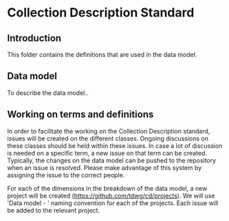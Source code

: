# Collection Description Standard

## Introduction
This folder contains the definitions that are used in the data model.

## Data model
To describe the data model..

## Working on terms and definitions
In order to facilitate the working on the Collection Description standard, issues will be created on the different classes. Ongoing discussions on these classes should be held within these issues. In case a lot of discussion is needed on a specific term, a new issue on that term can be created. Typically, the changes on the data model can be pushed to the repository when an issue is resolved. Please make advantage of this system by assigning the issue to the correct people.

For each of the dimensions in the breakdown of the data model, a new project will be created (https://github.com/tdwg/cd/projects). We will use 'Data model - <dimension>' naming convention for each of the projects. Each issue will be added to the relevant project.
